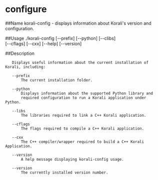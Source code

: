 # configure

##Name
       korali-config - displays information about Korali's version and configuration.
	   
##Usage
       ./korali-config
                   [--prefix]
				   [--python]
				   [--clibs]			   
                   [--cflags]
				   [--cxx]
                   [--help]
				   [--version]
				   
##Description

       Displays useful information about the current installation of Korali, including:
           
       --prefix  
 	       The current installation folder.
		 
	   --python
           Displays information about the supported Python library and 
		   required configuration to run a Korali application under Python.	   

	   --libs
  	       The libraries required to link a C++ Korali application.
           
       --cflags 
	       The flags required to compile a C++ Korali application.

	   --cxx 
	       The C++ compiler/wrapper required to build a C++ Korali Application.

       --version 
   	       A help message displaying korali-config usage.
		   
       --version 
   	       The currently installed version number.     
